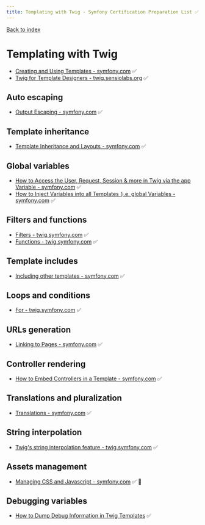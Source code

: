 ```yaml
---
title: Templating with Twig - Symfony Certification Preparation List ✅❌🌈
---
```

[Back to index](../readme.md#table-of-contents)

# Templating with Twig
- [Creating and Using Templates - symfony.com](https://symfony.com/doc/5.4/templates.html) ✅ 
- [Twig for Template Designers - twig.sensiolabs.org](https://twig.symfony.com/doc/3.x/templates.html) ✅ 

## Auto escaping
- [Output Escaping - symfony.com](https://symfony.com/doc/5.4/templates.html#output-escaping) ✅ 

## Template inheritance
- [Template Inheritance and Layouts - symfony.com](https://symfony.com/doc/5.4/templates.html#template-inheritance-and-layouts) ✅ 

## Global variables
- [How to Access the User, Request, Session & more in Twig via the app Variable - symfony.com](https://symfony.com/doc/5.4/templates.html#the-app-global-variable) ✅ 
- [How to Inject Variables into all Templates (i.e. global Variables - symfony.com](https://symfony.com/doc/5.4/templating/global_variables.html) ✅

## Filters and functions
- [Filters - twig.symfony.com](https://twig.symfony.com/doc/3.x/filters/index.html) ✅ 
- [Functions - twig.symfony.com](https://twig.symfony.com/doc/3.x/functions/index.html) ✅ 

## Template includes
- [Including other templates - symfony.com](https://symfony.com/doc/5.4/templates.html#including-templates) ✅

## Loops and conditions
- [For - twig.symfony.com](https://twig.symfony.com/doc/3.x/tags/for.html) ✅ 

## URLs generation
- [Linking to Pages - symfony.com](https://symfony.com/doc/5.4/templates.html#linking-to-pages) ✅  

## Controller rendering
- [How to Embed Controllers in a Template - symfony.com](https://symfony.com/doc/5.4/templates.html#embedding-controllers)  ✅

## Translations and pluralization
- [Translations - symfony.com](https://symfony.com/doc/5.4/translation.html) ✅ 

## String interpolation
- [Twig's string interpolation feature - twig.symfony.com](https://twig.symfony.com/doc/3.x/templates.html#string-interpolation) ✅ 

## Assets management
- [Managing CSS and Javascript - symfony.com](https://symfony.com/doc/5.4/frontend.html) ✅ 🌈

## Debugging variables
- [How to Dump Debug Information in Twig Templates](https://symfony.com/doc/5.4/templates.html#debugging-templates) ✅
